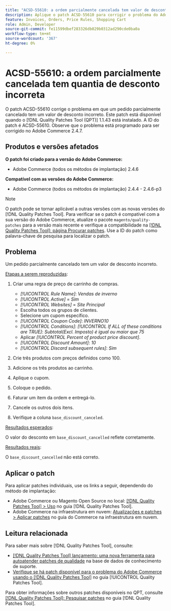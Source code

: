 ```yaml
---
title: "ACSD-55610: a ordem parcialmente cancelada tem valor de desconto incorreto"
description: Aplique o patch ACSD-55610 para corrigir o problema do Adobe Commerce em que um pedido parcialmente cancelado tem uma quantia de desconto incorreta.
feature: Invoices, Orders, Price Rules, Shopping Cart
role: Admin, Developer
source-git-commit: fe11599dbef283326db029b0312ad290cde0ba0a
workflow-type: tm+mt
source-wordcount: '367'
ht-degree: 0%

---
```


# ACSD-55610: a ordem parcialmente cancelada tem quantia de desconto incorreta

O patch ACSD-55610 corrige o problema em que um pedido parcialmente cancelado tem um valor de desconto incorreto. Este patch está disponível quando o [!DNL Quality Patches Tool (QPT)] 1.1.43 está instalado. A ID do patch é ACSD-55610. Observe que o problema está programado para ser corrigido no Adobe Commerce 2.4.7.

## Produtos e versões afetados

**O patch foi criado para a versão do Adobe Commerce:**

* Adobe Commerce (todos os métodos de implantação) 2.4.6

**Compatível com as versões do Adobe Commerce:**

* Adobe Commerce (todos os métodos de implantação) 2.4.4 - 2.4.6-p3

>[!NOTE]
>
>O patch pode se tornar aplicável a outras versões com as novas versões do [!DNL Quality Patches Tool]. Para verificar se o patch é compatível com a sua versão do Adobe Commerce, atualize o pacote `magento/quality-patches` para a versão mais recente e verifique a compatibilidade na [[!DNL Quality Patches Tool]: página Procurar patches](https://experienceleague.adobe.com/tools/commerce-quality-patches/index.html?lang=pt-BR). Use a ID do patch como palavra-chave de pesquisa para localizar o patch.

## Problema

Um pedido parcialmente cancelado tem um valor de desconto incorreto.

<u>Etapas a serem reproduzidas</u>:

1. Criar uma regra de preço de carrinho de compras.

   * *[!UICONTROL Rule Name]*: *Vendas de inverno*
   * *[!UICONTROL Active]* = *Sim*
   * *[!UICONTROL Websites]* = *Site Principal*
   * Escolha todos os grupos de clientes.
   * Selecione um cupom específico.
   * *[!UICONTROL Coupon Code]*: *INVERNO10*
   * *[!UICONTROL Conditions]*: *[!UICONTROL If ALL of these conditions are TRUE]*: *Subtotal(Excl. Imposto) é igual ou maior que 75*
   * Aplicar *[!UICONTROL Percent of product price discount]*.
   * *[!UICONTROL Discount Amount]*: *10*
   * *[!UICONTROL Discard subsequent rules]*: *Sim*

1. Crie três produtos com preços definidos como 100.
1. Adicione os três produtos ao carrinho.
1. Aplique o cupom.
1. Coloque o pedido.
1. Faturar um item da ordem e entregá-lo.
1. Cancele os outros dois itens.
1. Verifique a coluna `base_discount_canceled`.

<u>Resultados esperados</u>:

O valor do desconto em `base_discount_cancelled` reflete corretamente.

<u>Resultados reais</u>:

O `base_discount_cancelled` não está correto.

## Aplicar o patch

Para aplicar patches individuais, use os links a seguir, dependendo do método de implantação:

* Adobe Commerce ou Magento Open Source no local: [[!DNL Quality Patches Tool] > Uso](/help/tools/quality-patches-tool/usage.md) no guia [!DNL Quality Patches Tool].
* Adobe Commerce na infraestrutura em nuvem: [Atualizações e patches > Aplicar patches](https://experienceleague.adobe.com/docs/commerce-cloud-service/user-guide/develop/upgrade/apply-patches.html?lang=pt-BR) no guia do Commerce na infraestrutura em nuvem.

## Leitura relacionada

Para saber mais sobre [!DNL Quality Patches Tool], consulte:

* [[!DNL Quality Patches Tool] lançamento: uma nova ferramenta para autoatender patches de qualidade](https://experienceleague.adobe.com/pt-br/docs/commerce-knowledge-base/kb/announcements/commerce-announcements/magento-quality-patches-released-new-tool-to-self-serve-quality-patches) na base de dados de conhecimento de suporte.
* [Verifique se há patch disponível para o problema do Adobe Commerce usando o  [!DNL Quality Patches Tool]](/help/tools/quality-patches-tool/patches-available-in-qpt/check-patch-for-magento-issue-with-magento-quality-patches.md) no guia [!UICONTROL Quality Patches Tool].


Para obter informações sobre outros patches disponíveis no QPT, consulte [[!DNL Quality Patches Tool]: Pesquisar patches](https://experienceleague.adobe.com/tools/commerce-quality-patches/index.html?lang=pt-BR) no guia [!DNL Quality Patches Tool].
